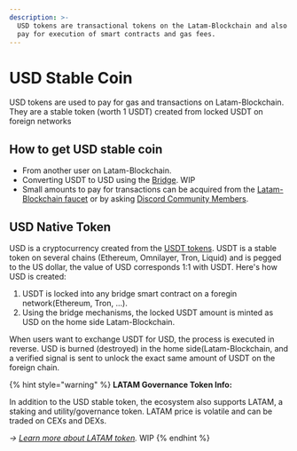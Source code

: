 ```yaml
---
description: >-
  USD tokens are transactional tokens on the Latam-Blockchain and also used to
  pay for execution of smart contracts and gas fees.
---
```


# USD Stable Coin

USD tokens are used to pay for gas and transactions on Latam-Blockchain. They are a stable token \(worth 1 USDT\) created from locked USDT on foreign networks

## **How to get USD stable coin**

* From another user on Latam-Blockchain.
* Converting USDT to USD using the [Bridge](https://github.com/latam-blockchain/website/tree/aa4cbe03ed18dc72605b2e788c28cc7666804e10/for-users/bridges/converting-usd-via-bridge/README.md). WIP
* Small amounts to pay for transactions can be acquired from the [Latam-Blockchain faucet](https://faucet.latam-blockchain.com) or by asking [Discord Community Members](https://discord.gg/TncBuWdY6B).

## USD Native Token

USD is a cryptocurrency created from the [USDT tokens](https://tether.to/). USDT is a stable token on several chains \(Ethereum, Omnilayer, Tron, Liquid\) and is pegged to the US dollar, the value of USD corresponds 1:1 with USDT. Here's how USD is created:

1. USDT is locked into any bridge smart contract on a foregin network\(Ethereum, Tron, ...\). 
2. Using the bridge mechanisms, the locked USDT amount is minted as USD on the home side Latam-Blockchain.

When users want to exchange USDT for USD, the process is executed in reverse. USD is burned \(destroyed\) in the home side\(Latam-Blockchain, and a verified signal is sent to unlock the exact same amount of USDT on the foreign chain.

{% hint style="warning" %}
**LATAM Governance Token Info:**

In addition to the USD stable token, the ecosystem also supports LATAM, a staking and utility/governance token. LATAM price is volatile and can be traded on CEXs and DEXs.

_-&gt;_ [_Learn more about LATAM token_](https://github.com/latam-blockchain/website/tree/aa4cbe03ed18dc72605b2e788c28cc7666804e10/for-stakers/stake-token/get-stake/README.md)_._ WIP
{% endhint %}

